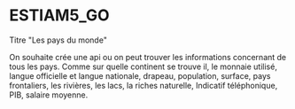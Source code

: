 # ESTIAM5_GO
Titre "Les pays du monde"

On souhaite crée une api ou on peut trouver les informations concernant de tous les pays.
Comme sur quelle continent se trouve il, le monnaie utilisé, langue officielle et langue nationale, drapeau, population, surface, pays frontaliers, les rivières, les lacs, la riches naturelle, Indicatif téléphonique, PIB, salaire moyenne.  
